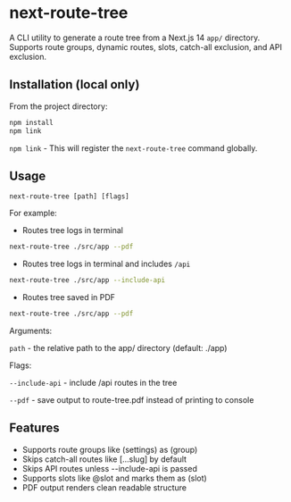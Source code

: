 # next-route-tree

A CLI utility to generate a route tree from a Next.js 14 `app/` directory.  
Supports route groups, dynamic routes, slots, catch-all exclusion, and API exclusion.

## Installation (local only)

From the project directory:

```bash
npm install
npm link
```

`npm link` - This will register the `next-route-tree` command globally.

## Usage
```
next-route-tree [path] [flags]
```

For example:

* Routes tree logs in terminal
```bash
next-route-tree ./src/app --pdf
```

* Routes tree logs in terminal and includes `/api`
```bash
next-route-tree ./src/app --include-api
```

* Routes tree saved in PDF

```bash
next-route-tree ./src/app --pdf
```

Arguments:

`path` - the relative path to the app/ directory (default: ./app)

Flags:

`--include-api` - include /api routes in the tree

`--pdf` - save output to route-tree.pdf instead of printing to console

## Features

* Supports route groups like (settings) as (group)
* Skips catch-all routes like [...slug] by default
* Skips API routes unless --include-api is passed
* Supports slots like @slot and marks them as (slot)
* PDF output renders clean readable structure